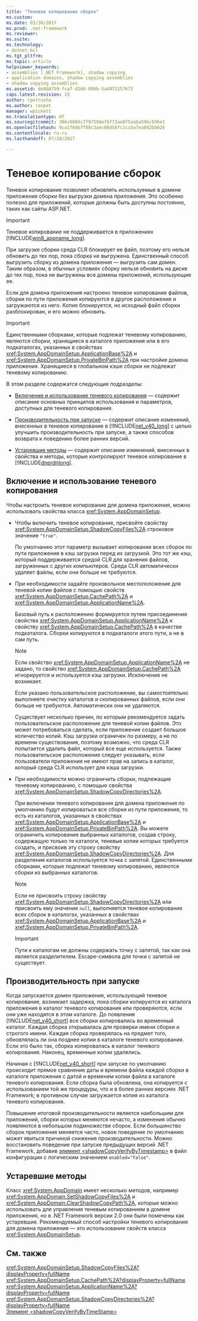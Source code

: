 ```yaml
---
title: "Теневое копирование сборок"
ms.custom: 
ms.date: 03/30/2017
ms.prod: .net-framework
ms.reviewer: 
ms.suite: 
ms.technology:
- dotnet-bcl
ms.tgt_pltfrm: 
ms.topic: article
helpviewer_keywords:
- assemblies [.NET Framework], shadow copying
- application domains, shadow copying assemblies
- shadow copying assemblies
ms.assetid: de8b8759-fca7-4260-896b-5a4973157672
caps.latest.revision: 15
author: rpetrusha
ms.author: ronpet
manager: wpickett
ms.translationtype: HT
ms.sourcegitcommit: 306c608dc7f97594ef6f72ae0f5aaba596c936e1
ms.openlocfilehash: 9ca1f68b7f88c3aec08d58fc1ccba7ea082bb026
ms.contentlocale: ru-ru
ms.lasthandoff: 07/28/2017

---
```

# <a name="shadow-copying-assemblies"></a>Теневое копирование сборок
Теневое копирование позволяет обновлять используемые в домене приложения сборки без выгрузки домена приложения. Это особенно полезно для приложений, которые должны быть доступны постоянно, таких как сайты ASP.NET.  
  
> [!IMPORTANT]
>  Теневое копирование не поддерживается в приложениях [!INCLUDE[win8_appname_long](../../../includes/win8-appname-long-md.md)].  
  
 При загрузке сборки среда CLR блокирует ее файл, поэтому его нельзя обновить до тех пор, пока сборка не выгружена. Единственный способ выгрузить сборку из домена приложения — выгрузить сам домен. Таким образом, в обычных условиях сборку нельзя обновить на диске до тех пор, пока не выгружены все домены приложений, использующие ее.  
  
 Если для домена приложения настроено теневое копирование файлов, сборки по пути приложения копируются в другое расположение и загружаются из него. Копия блокируется, но исходный файл сборки разблокирован, и его можно обновить.  
  
> [!IMPORTANT]
>  Единственными сборками, которые подлежат теневому копированию, являются сборки, хранящиеся в каталоге приложения или в его подкаталогах, указанных в свойствах <xref:System.AppDomainSetup.ApplicationBase%2A> и <xref:System.AppDomainSetup.PrivateBinPath%2A> при настройке домена приложения. Хранящиеся в глобальном кэше сборки не подлежат теневому копированию.  
  
 В этом разделе содержатся следующие подразделы:  
  
-   [Включение и использование теневого копирования](#EnablingAndUsing) — содержит описание основных принципов использования и параметров, доступных для теневого копирования.  
  
-   [Производительность при запуске](#StartupPerformance) — содержит описание изменений, внесенных в теневое копирование в [!INCLUDE[net_v40_long](../../../includes/net-v40-long-md.md)] с целью улучшить производительность при запуске, а также способов возврата к поведению более ранних версий.  
  
-   [Устаревшие методы](#ObsoleteMethods) — содержит описание изменений, внесенных в свойства и методы, которые контролируют теневое копирование в [!INCLUDE[dnprdnlong](../../../includes/dnprdnlong-md.md)].  
  
<a name="EnablingAndUsing"></a>   
## <a name="enabling-and-using-shadow-copying"></a>Включение и использование теневого копирования  
 Чтобы настроить теневое копирование для домена приложения, можно использовать свойства класса <xref:System.AppDomainSetup>.  
  
-   Чтобы включить теневое копирование, присвойте свойству <xref:System.AppDomainSetup.ShadowCopyFiles%2A> строковое значение `"true"`.  
  
     По умолчанию этот параметр вызывает копирование всех сборок по пути приложения в кэш загрузки перед их загрузкой. Это тот же кэш, который поддерживается средой CLR для хранения файлов, загруженных с других компьютеров. Среда CLR автоматически удаляет файлы, если они больше не требуются.  
  
-   При необходимости задайте произвольное местоположение для теневой копии файлов с помощью свойств <xref:System.AppDomainSetup.CachePath%2A> и <xref:System.AppDomainSetup.ApplicationName%2A>.  
  
     Базовый путь к расположению формируется путем присоединения свойства <xref:System.AppDomainSetup.ApplicationName%2A> к свойству <xref:System.AppDomainSetup.CachePath%2A> в качестве подкаталога. Сборки копируются в подкаталоги этого пути, а не в сам путь.  
  
    > [!NOTE]
    >  Если свойство <xref:System.AppDomainSetup.ApplicationName%2A> не задано, то свойство <xref:System.AppDomainSetup.CachePath%2A> игнорируется и используется кэш загрузки. Исключение не возникает.  
  
     Если указано пользовательское расположение, вы самостоятельно выполняете очистку каталогов и скопированных файлов, если они больше не требуются. Автоматически они не удаляются.  
  
     Существует несколько причин, по которым рекомендуется задать пользовательское расположение для теневой копии файлов. Это может потребоваться сделать, если приложение создает большое количество копий. Кэш загрузки ограничен по размеру, а не по времени существования, поэтому возможно, что среда CLR попытается удалить файл, который все еще используется. Также пользовательское расположение следует указывать, если пользователи приложения не имеют прав на запись в каталог, который среда CLR использует для кэша загрузки.  
  
-   При необходимости можно ограничить сборки, подлежащие теневому копированию, с помощью свойства <xref:System.AppDomainSetup.ShadowCopyDirectories%2A>.  
  
     При включении теневого копирования для домена приложения по умолчанию будут копироваться все сборки из пути приложения, то есть из каталогов, указанных в свойствах <xref:System.AppDomainSetup.ApplicationBase%2A> и <xref:System.AppDomainSetup.PrivateBinPath%2A>. Вы можете ограничить копирование выбранных каталогов, создав строку, содержащую только те каталоги, теневые копии которых требуется создать, и присвоив эту строку свойству <xref:System.AppDomainSetup.ShadowCopyDirectories%2A>. Для разделения каталогов используется точка с запятой. Единственными сборками, которые подлежат теневому копированию, являются сборки из выбранных каталогов.  
  
    > [!NOTE]
    >  Если не присвоить строку свойству <xref:System.AppDomainSetup.ShadowCopyDirectories%2A> или присвоить ему значение `null`, выполняется теневое копирование всех сборок в каталогах, указанных в свойствах <xref:System.AppDomainSetup.ApplicationBase%2A> и <xref:System.AppDomainSetup.PrivateBinPath%2A>.  
  
    > [!IMPORTANT]
    >  Пути к каталогам не должны содержать точку с запятой, так как она является разделителем. Escape-символа для точки с запятой не существует.  
  
<a name="StartupPerformance"></a>   
## <a name="startup-performance"></a>Производительность при запуске  
 Когда запускается домен приложения, использующий теневое копирование, возникает задержка, пока сборки копируются из каталога приложения в каталог теневого копирования или проверяются, если они уже находятся в этом каталоге. До появления [!INCLUDE[net_v40_short](../../../includes/net-v40-short-md.md)] все сборки копировались во временный каталог. Каждая сборка открывалась для проверки имени сборки и строгого имени. Каждая сборка проверялась на предмет того, обновлялась ли она позднее копии в каталоге теневого копирования. Если это было так, сборка копировалась в каталог теневого копирования. Наконец, временные копии удалялись.  
  
 Начиная с [!INCLUDE[net_v40_short](../../../includes/net-v40-short-md.md)] при запуске по умолчанию происходит прямое сравнение даты и времени файла каждой сборки в каталоге приложения с датой и временем копии файла в каталоге теневого копирования. Если сборка была обновлена, она копируется с использованием той же процедуры, что и в более ранних версиях .NET Framework; в противном случае загружается копия из каталога теневого копирования.  
  
 Повышение итоговой производительности является наибольшим для приложений, сборки которых меняются нечасто, а изменения обычно появляются в небольшом подмножестве сборок. Если большинство сборок приложения меняется часто, новое поведение по умолчанию может явиться причиной снижения производительности. Можно восстановить поведение при запуске предыдущих версий .NET Framework, добавив [элемент \<shadowCopyVerifyByTimestamp>](../../../docs/framework/configure-apps/file-schema/runtime/shadowcopyverifybytimestamp-element.md) в файл конфигурации с логическим значением `enabled="false"`.  
  
<a name="ObsoleteMethods"></a>   
## <a name="obsolete-methods"></a>Устаревшие методы  
 Класс <xref:System.AppDomain> имеет несколько методов, например <xref:System.AppDomain.SetShadowCopyFiles%2A> и <xref:System.AppDomain.ClearShadowCopyPath%2A>, которые можно использовать для управления теневым копированием в домене приложения, но в .NET Framework версии 2.0 они были помечены как устаревшие. Рекомендуемый способ настройки теневого копирования для домена приложения — это использование свойств класса <xref:System.AppDomainSetup>.  
  
## <a name="see-also"></a>См. также  
 <xref:System.AppDomainSetup.ShadowCopyFiles%2A?displayProperty=fullName>   
 <xref:System.AppDomainSetup.CachePath%2A?displayProperty=fullName>   
 <xref:System.AppDomainSetup.ApplicationName%2A?displayProperty=fullName>   
 <xref:System.AppDomainSetup.ShadowCopyDirectories%2A?displayProperty=fullName>   
 [Элемент \<shadowCopyVerifyByTimeStamp>](../../../docs/framework/configure-apps/file-schema/runtime/shadowcopyverifybytimestamp-element.md)

